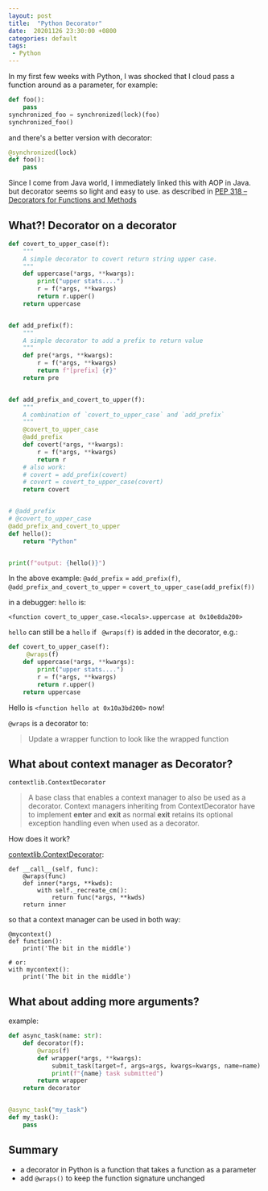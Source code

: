 ```yaml
---
layout: post
title:  "Python Decorator"
date:  20201126 23:30:00 +0800
categories: default
tags:
 - Python
---
```


In my first few weeks with Python, I was shocked that I cloud pass a function around as a parameter, for example:

```python
def foo():
    pass
synchronized_foo = synchronized(lock)(foo)
synchronized_foo()
```

and there's a better version with decorator:

```python
@synchronized(lock)
def foo():
    pass
```

Since I come from Java world, I immediately linked this with AOP in Java.  but decorator seems so light and easy to use.
as described in [PEP 318 – Decorators for Functions and Methods](https://www.python.org/dev/peps/pep-0318/)


## What?! Decorator on a decorator

```python
def covert_to_upper_case(f):
    """
    A simple decorator to covert return string upper case.
    """
    def uppercase(*args, **kwargs):
        print("upper stats....")
        r = f(*args, **kwargs)
        return r.upper()
    return uppercase


def add_prefix(f):
    """
    A simple decorator to add a prefix to return value
    """
    def pre(*args, **kwargs):
        r = f(*args, **kwargs)
        return f"[prefix] {r}"
    return pre


def add_prefix_and_covert_to_upper(f):
    """
    A combination of `covert_to_upper_case` and `add_prefix`
    """
    @covert_to_upper_case
    @add_prefix
    def covert(*args, **kwargs):
        r = f(*args, **kwargs)
        return r
    # also work:
    # covert = add_prefix(covert)
    # covert = covert_to_upper_case(covert)
    return covert


# @add_prefix
# @covert_to_upper_case
@add_prefix_and_covert_to_upper
def hello():
    return "Python"


print(f"output: {hello()}")
```

In the above example:
`@add_prefix` = `add_prefix(f)`,
`@add_prefix_and_covert_to_upper` = `covert_to_upper_case(add_prefix(f))`


in a debugger: `hello` is:
```
<function covert_to_upper_case.<locals>.uppercase at 0x10e8da200>
```

`hello` can still be a `hello` if ` @wraps(f)` is added in the decorator, e.g.:
```python
def covert_to_upper_case(f):
     @wraps(f)
    def uppercase(*args, **kwargs):
        print("upper stats....")
        r = f(*args, **kwargs)
        return r.upper()
    return uppercase
```

Hello is `<function hello at 0x10a3bd200>` now!

`@wraps` is a decorator to:
> Update a wrapper function to look like the wrapped function


## What about context manager as Decorator?

`contextlib.ContextDecorator`

> A base class that enables a context manager to also be used as a decorator.
> Context managers inheriting from ContextDecorator have to implement __enter__ and __exit__ as normal __exit__ retains its optional exception handling even when used as a decorator.

How does it work?

[contextlib.ContextDecorator](https://github.com/python/cpython/blob/a1652da2c89bb21f3fdc71780b63b1de2dff11f0/Lib/contextlib.py#L75):

```
def __call__(self, func):
    @wraps(func)
    def inner(*args, **kwds):
        with self._recreate_cm():
            return func(*args, **kwds)
    return inner
```

so that a context manager can be used in both way:

```
@mycontext()
def function():
    print('The bit in the middle')

# or:
with mycontext():
    print('The bit in the middle')
```


## What about adding more arguments?

example:

```python
def async_task(name: str):
    def decorator(f):
        @wraps(f)
        def wrapper(*args, **kwargs):
            submit_task(target=f, args=args, kwargs=kwargs, name=name)
            print(f"{name} task submitted")
        return wrapper
    return decorator


@async_task("my_task")
def my_task():
    pass
```

## Summary

 - a decorator in Python is a function that takes a function as a parameter
 - add `@wraps()` to keep the function signature unchanged
